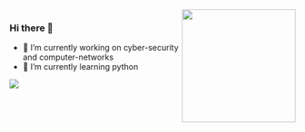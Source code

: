 <img src="https://media.giphy.com/media/xTiTnBELA6Mb1TeeOc/giphy.gif" align="right" width="200" height="200">

### Hi there 👋


- 🔭 I’m currently working on cyber-security and computer-networks
- 🌱 I’m currently learning python

<img src="https://github-readme-stats.vercel.app/api?username=huseyinpalaa&show_icons=true&bg_color=00000000)">

